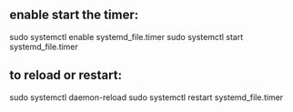 ## enable start the timer:
sudo systemctl enable systemd_file.timer
sudo systemctl start systemd_file.timer


## to reload or restart:
sudo systemctl daemon-reload
sudo systemctl restart systemd_file.timer
